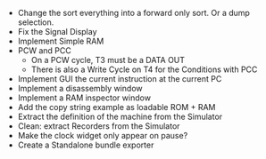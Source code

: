 * Change the sort everything into a forward only sort. Or a dump selection.
* Fix the Signal Display
* Implement Simple RAM
* PCW and PCC
    * On a PCW cycle, T3 must be a DATA OUT
    * There is also a Write Cycle on T4 for the Conditions with PCC 
* Implement GUI the current instruction at the current PC
* Implement a disassembly window
* Implement a RAM inspector window
* Add the copy string example as loadable ROM + RAM
* Extract the definition of the machine from the Simulator
* Clean: extract Recorders from the Simulator
* Make the clock widget only appear on pause?
* Create a Standalone bundle exporter
